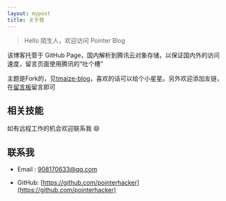 ```yaml
---
layout: mypost
title: 关于我
---
```


> Hello 陌生人，欢迎访问 Pointer Blog

该博客托管于 GitHub Page，国内解析到腾讯云对象存储，以保证国内外的访问速度，留言页面使用腾讯的“吐个槽”

主题是Fork的，见[tmaize-blog](https://github.com/TMaize/tmaize-blog)，喜欢的话可以给个小星星。另外欢迎添加友链，在[留言板](chat.html)留言即可

## 相关技能


如有远程工作的机会欢迎联系我 😄

## 联系我

- Email&nbsp;: [908170633@qq.com](mailto:908170633@qq.com)

- GitHub: [https://github.com/pointerhacker](https://github.com/pointerhacker)

